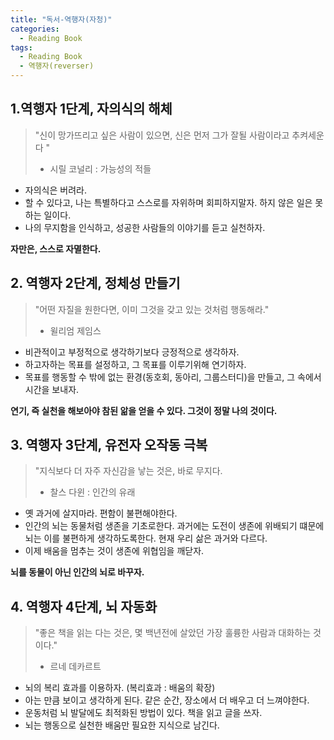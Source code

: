 ```yaml
---
title: "독서-역행자(자청)"
categories:
  - Reading Book
tags:
  - Reading Book
  - 역행자(reverser)
---
```


## 1.역행자 1단계, 자의식의 해체
> "신이 망가뜨리고 싶은 사람이 있으면, 신은 먼저 그가 잘될 사람이라고 추켜세운다 " 
>- 시릴 코널리 : 가능성의 적들

- 자의식은 버려라. 
- 할 수 있다고, 나는 특별하다고 스스로를 자위하며 회피하지말자. 하지 않은 일은 못하는 일이다. 
- 나의 무지함을 인식하고, 성공한 사람들의 이야기를 듣고 실천하자. 

**자만은, 스스로 자멸한다.**

## 2. 역행자 2단계, 정체성 만들기
> "어떤 자질을 원한다면, 이미 그것을 갖고 있는 것처럼 행동해라."
>- 윌리엄 제임스

- 비관적이고 부정적으로 생각하기보다 긍정적으로 생각하자.
- 하고자하는 목표를 설정하고, 그 목표를 이루기위해 연기하자.
- 목표를 행동할 수 밖에 없는 환경(동호회, 동아리, 그룹스터디)을 만들고, 그 속에서 시간을 보내자.

**연기, 즉 실천을 해보아야 참된 앎을 얻을 수 있다. 그것이 정말 나의 것이다.**

## 3. 역행자 3단계, 유전자 오작동 극복
> "지식보다 더 자주 자신감을 낳는 것은, 바로 무지다. 
>- 찰스 다윈 : 인간의 유래

- 옛 과거에 살지마라. 편함이 불편해야한다.
- 인간의 뇌는 동물처럼 생존을 기초로한다. 과거에는 도전이 생존에 위배되기 떄문에 뇌는 이를 불편하게 생각하도록한다. 현재 우리 삶은 과거와 다르다. 
- 이제 배움을 멈추는 것이 생존에 위협임을 깨닫자. 

**뇌를 동물이 아닌 인간의 뇌로 바꾸자.**

## 4. 역행자 4단계, 뇌 자동화
> "좋은 책을 읽는 다는 것은, 몇 백년전에 살았던 가장 훌륭한 사람과 대화하는 것이다."
>- 르네 데카르트

- 뇌의 복리 효과를 이용하자. (복리효과 : 배움의 확장)
- 아는 만큼 보이고 생각하게 된다. 같은 순간, 장소에서 더 배우고 더 느껴야한다.
- 운동처럼 뇌 발달에도 최적화된 방법이 있다. 책을 읽고 글을 쓰자.
- 뇌는 행동으로 실천한 배움만 필요한 지식으로 남긴다. 



